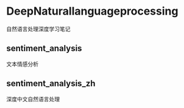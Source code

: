 # DeepNaturallanguageprocessing

自然语言处理深度学习笔记

## sentiment_analysis
文本情感分析

## sentiment_analysis_zh
深度中文自然语言处理
